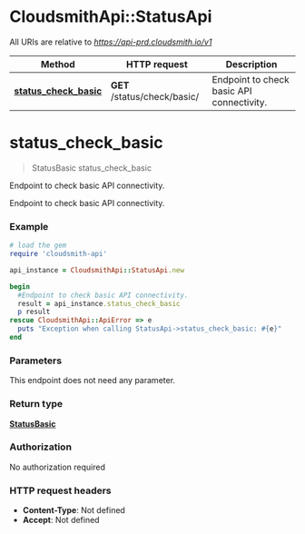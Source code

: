 # CloudsmithApi::StatusApi

All URIs are relative to *https://api-prd.cloudsmith.io/v1*

Method | HTTP request | Description
------------- | ------------- | -------------
[**status_check_basic**](StatusApi.md#status_check_basic) | **GET** /status/check/basic/ | Endpoint to check basic API connectivity.


# **status_check_basic**
> StatusBasic status_check_basic

Endpoint to check basic API connectivity.

Endpoint to check basic API connectivity.

### Example
```ruby
# load the gem
require 'cloudsmith-api'

api_instance = CloudsmithApi::StatusApi.new

begin
  #Endpoint to check basic API connectivity.
  result = api_instance.status_check_basic
  p result
rescue CloudsmithApi::ApiError => e
  puts "Exception when calling StatusApi->status_check_basic: #{e}"
end
```

### Parameters
This endpoint does not need any parameter.

### Return type

[**StatusBasic**](StatusBasic.md)

### Authorization

No authorization required

### HTTP request headers

 - **Content-Type**: Not defined
 - **Accept**: Not defined



